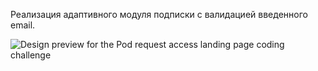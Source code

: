 Реализация адаптивного модуля подписки с валидацией введенного email.

![Design preview for the Pod request access landing page coding challenge](./preview.jpg)

